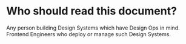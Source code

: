 Who should read this document?
==============================

Any person building Design Systems which have Design Ops in mind. Frontend Engineers who deploy or manage such Design Systems.
